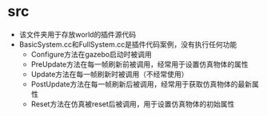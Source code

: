 # src
- 该文件夹用于存放world的插件源代码
- BasicSystem.cc和FullSystem.cc是插件代码案例，没有执行任何功能
    - Configure方法在gazebo启动时被调用
    - PreUpdate方法在每一帧刷新前被调用，经常用于设置仿真物体的属性
    - Update方法在每一帧刷新时被调用（不经常使用）
    - PostUpdate方法在每一帧刷新后被调用，经常用于获取仿真物体的最新属性
    - Reset方法在仿真被reset后被调用，用于设置仿真物体的初始属性